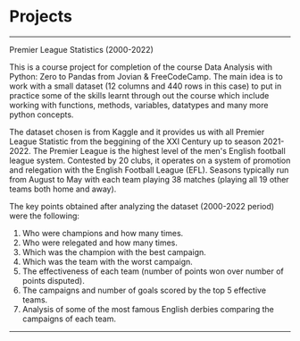 # Projects

-------------------------------------------------

Premier League Statistics (2000-2022)

This is a course project for completion of the course Data Analysis with Python: Zero to Pandas from Jovian & FreeCodeCamp. The main idea is to work with a small dataset (12 columns and 440 rows in this case) to put in practice some of the skills learnt through out the course which include working with functions, methods, variables, datatypes and many more python concepts.

The dataset chosen is from Kaggle and it provides us with all Premier League Statistic from the beggining of the XXI Century up to season 2021-2022. The Premier League is the highest level of the men's English football league system. Contested by 20 clubs, it operates on a system of promotion and relegation with the English Football League (EFL). Seasons typically run from August to May with each team playing 38 matches (playing all 19 other teams both home and away).

The key points obtained after analyzing the dataset (2000-2022 period) were the following:

1) Who were champions and how many times.
2) Who were relegated and how many times.
3) Which was the champion with the best campaign.
4) Which was the team with the worst campaign.
5) The effectiveness of each team (number of points won over number of points disputed).
6) The campaigns and number of goals scored by the top 5 effective teams.
7) Analysis of some of the most famous English derbies comparing the campaigns of each team.

-------------------------------------------------
